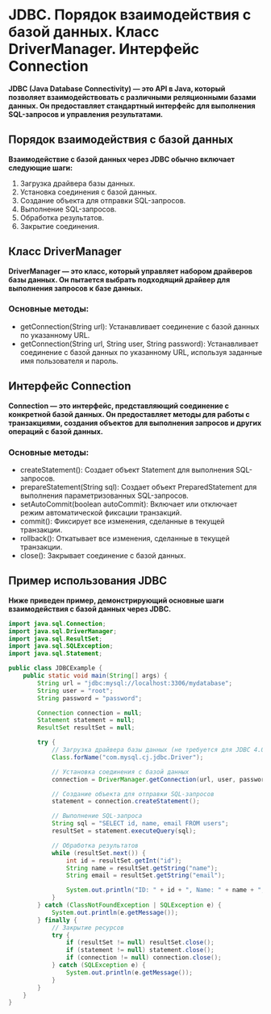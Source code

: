 # JDBC. Порядок взаимодействия с базой данных. Класс DriverManager. Интерфейс Connection

**JDBC (Java Database Connectivity) — это API в Java, который позволяет взаимодействовать с различными реляционными базами данных. Он предоставляет стандартный интерфейс для выполнения SQL-запросов и управления результатами.**

## Порядок взаимодействия с базой данных
**Взаимодействие с базой данных через JDBC обычно включает следующие шаги:**

1. Загрузка драйвера базы данных.
2. Установка соединения с базой данных.
3. Создание объекта для отправки SQL-запросов.
4. Выполнение SQL-запросов.
5. Обработка результатов.
6. Закрытие соединения. 

## Класс DriverManager
**DriverManager — это класс, который управляет набором драйверов базы данных. Он пытается выбрать подходящий драйвер для выполнения запросов к базе данных.**

### Основные методы:
* getConnection(String url): Устанавливает соединение с базой данных по указанному URL.
* getConnection(String url, String user, String password): Устанавливает соединение с базой данных по указанному URL, используя заданные имя пользователя и пароль.

## Интерфейс Connection
**Connection — это интерфейс, представляющий соединение с конкретной базой данных. Он предоставляет методы для работы с транзакциями, создания объектов для выполнения запросов и других операций с базой данных.**

### Основные методы:
* createStatement(): Создает объект Statement для выполнения SQL-запросов.
* prepareStatement(String sql): Создает объект PreparedStatement для выполнения параметризованных SQL-запросов.
* setAutoCommit(boolean autoCommit): Включает или отключает режим автоматической фиксации транзакций.
* commit(): Фиксирует все изменения, сделанные в текущей транзакции.
* rollback(): Откатывает все изменения, сделанные в текущей транзакции.
* close(): Закрывает соединение с базой данных.

## Пример использования JDBC
**Ниже приведен пример, демонстрирующий основные шаги взаимодействия с базой данных через JDBC.**

```java
import java.sql.Connection;
import java.sql.DriverManager;
import java.sql.ResultSet;
import java.sql.SQLException;
import java.sql.Statement;

public class JDBCExample {
    public static void main(String[] args) {
        String url = "jdbc:mysql://localhost:3306/mydatabase";
        String user = "root";
        String password = "password";

        Connection connection = null;
        Statement statement = null;
        ResultSet resultSet = null;

        try {
            // Загрузка драйвера базы данных (не требуется для JDBC 4.0 и выше)
            Class.forName("com.mysql.cj.jdbc.Driver");

            // Установка соединения с базой данных
            connection = DriverManager.getConnection(url, user, password);

            // Создание объекта для отправки SQL-запросов
            statement = connection.createStatement();

            // Выполнение SQL-запроса
            String sql = "SELECT id, name, email FROM users";
            resultSet = statement.executeQuery(sql);

            // Обработка результатов
            while (resultSet.next()) {
                int id = resultSet.getInt("id");
                String name = resultSet.getString("name");
                String email = resultSet.getString("email");

                System.out.println("ID: " + id + ", Name: " + name + ", Email: " + email);
            }
        } catch (ClassNotFoundException | SQLException e) {
            System.out.println(e.getMessage());
        } finally {
            // Закрытие ресурсов
            try {
                if (resultSet != null) resultSet.close();
                if (statement != null) statement.close();
                if (connection != null) connection.close();
            } catch (SQLException e) {
                System.out.println(e.getMessage());
            }
        }
    }
}
```